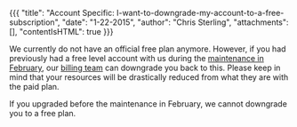 {{{
  "title": "Account Specific: I-want-to-downgrade-my-account-to-a-free-subscription",
  "date": "1-22-2015",
  "author": "Chris Sterling",
  "attachments": [],
  "contentIsHTML": true
}}}

<p>We currently do not have an official free plan anymore. However, if you had previously had a free level account with us during the <a href="https://blog.appfog.com/changes-to-appfog-free-plans/">maintenance in February</a>, our <a href="mailto:billing@appfog.com">billing team</a> can downgrade you back to this. Please keep in mind that your resources will be drastically reduced from what they are with the paid plan.</p>
<p>If you upgraded before the maintenance in February, we cannot downgrade you to a free plan.</p>
